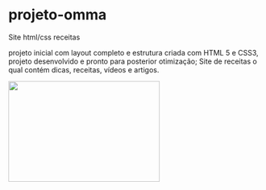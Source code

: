 # projeto-omma
Site html/css receitas

projeto inicial com layout completo e estrutura criada com HTML 5 e CSS3, projeto desenvolvido e pronto para posterior otimização;
Site de receitas o qual contém dicas, receitas, vídeos e artigos.

<img src="https://user-images.githubusercontent.com/77814906/205055844-a590b394-66cb-4141-927f-f7c01ac0daa2.gif" style="height: 200px; width:300px;"/>
